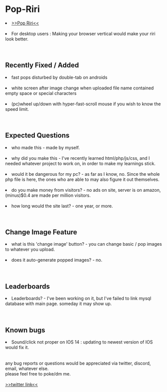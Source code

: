 <h1>Pop-Riri</h1>

<li><a href = "http://pop-riri.click/">>>Pop Riri<<</a></li><br>
<li>For desktop users : Making your browser vertical would make your riri look better.</li>
<br>
<br>
<h2>Recently Fixed / Added</h2>
<li>fast pops disturbed by double-tab on androids</li><br>
<li>white screen after image change when uploaded file name contained empty space or special characters</li><br>
<li>(pc)wheel up/down with hyper-fast-scroll mouse if you wish to know the speed limit.</li><br>
<br>
<h2>Expected Questions</h2>
<li>who made this - made by myself.</li><br>
<li>why did you make this - I've recently learned html/php/js/css, and I needed whatever project to work on, in order to make my learnings stick.</li><br>
<li>would it be dangerous for my pc? - as far as I know, no. Since the whole php file is here, the ones who are able to may also figure it out themselves.</li><br>
<li>do you make money from visitors? - no ads on site, server is on amazon, (minus)$0.4 are made per million visitors.</li><br>
<li>how long would the site last? - one year, or more.</li><br>
<br>
<h2>Change Image Feature</h2>
<li>what is this 'change image' button? - you can change basic / pop images to whatever you upload.</li><br>
<li>does it auto-generate popped images? - no.</li><br>
<br>
<h2>Leaderboards</h2>
<li>Leaderboards? - I've been working on it, but I've failed to link mysql database with main page. someday it may show up.</li><br>
<br>
<h2>Known bugs</h2>
<li>Sound/click not proper on IOS 14 : updating to newest version of IOS would fix it. </li><br>
<br>
any bug reports or questions would be appreciated via twitter, discord, email, whatever else.<br>
please feel free to poke/dm me.<br>
<br>
<a href = "https://twitter.com/mosinori2256">>>twitter link<<</a><br>
